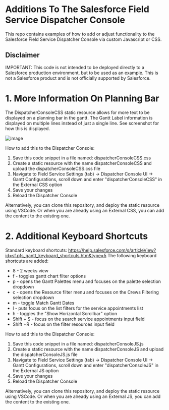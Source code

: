 # Additions To The Salesforce Field Service Dispatcher Console 

This repo contains examples of how to add or adjust functionality to the Salesforce Field Service Dispatcher Console via custom Javascript or CSS.

## Disclaimer
IMPORTANT: This code is not intended to be deployed directly to a Salesforce production environment, but to be used as an example. This is not a Salesforce product and is not officially supported by Salesforce.

# 1. More Information On Planning Bar

The DispatcherConsoleCSS static resource allows for more text to be displayed on a planning bar in the gantt. The Gantt Label information is displayed on multiple lines instead of just a single line. See screenshot for how this is displayed.

![image](https://user-images.githubusercontent.com/78381570/236772466-f0961c9b-65e4-474b-8359-87939d943142.png)

How to add this to the Dispatcher Console:
1. Save this code snippet in a file named: dispatcherConsoleCSS.css
2. Create a static resource with the name dispatcherConsoleCSS and upload the dispatcherConsoleCSS.css file
3. Navigate to Field Service Settings (tab) -> Dispatcher Console UI -> Gantt Configurations, scroll down and enter "dispatcherConsoleCSS" in the External CSS option
4. Save your changes
5. Reload the Dispatcher Console

Alternatively, you can clone this repository, and deploy the static resource using VSCode. Or when you are already using an External CSS, you can add the content to the existing one.

# 2. Additional Keyboard Shortcuts

Standard keyboard shortcuts: https://help.salesforce.com/s/articleView?id=sf.pfs_gantt_keyboard_shortcuts.htm&type=5
The following keyboard shortcuts are added:
* 8 - 2 weeks view
* f - toggles gantt chart filter options
* p - opens the Gantt Palettes menu and focuses on the palette selection dropdown
* c - opens the Resource filter menu and focuses on the Crews Filtering selection dropdown
* m - toggle Match Gantt Dates
* l - puts focus on the list filters for the service appointments list
* h - toggles the "Show Horizontal Scrollbar" option
* Shift + S - focus on the search service appointments input field
* Shift +R - focus on the filter resources input field

How to add this to the Dispatcher Console:
1. Save this code snippet in a file named: dispatcherConsoleJS.js
2. Create a static resource with the name dispatcherConsoleJS and upload the dispatcherConsoleJS.js file
3. Navigate to Field Service Settings (tab) -> Dispatcher Console UI -> Gantt Configurations, scroll down and enter "dispatcherConsoleJS" in the External JS option
4. Save your changes
5. Reload the Dispatcher Console

Alternatively, you can clone this repository, and deploy the static resource using VSCode. Or when you are already using an External JS, you can add the content to the existing one.
